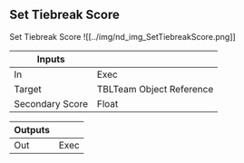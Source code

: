 ## Set Tiebreak Score
Set Tiebreak Score
![[../img/nd_img_SetTiebreakScore.png]]

|Inputs||
|--|--|
| In | Exec |
| Target | TBLTeam Object Reference |
| Secondary Score | Float |

|Outputs||
|--|--|
| Out | Exec |
